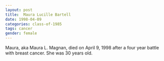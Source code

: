 ```yaml
---
layout: post
title:  Maura Lucille Bartell
date: 1998-04-09
categories: class-of-1985
tags: cancer
gender: female
---
```

Maura, aka Maura L. Magnan, died on April 9, 1998 after a four year battle with breast cancer. She was 30 years old.

